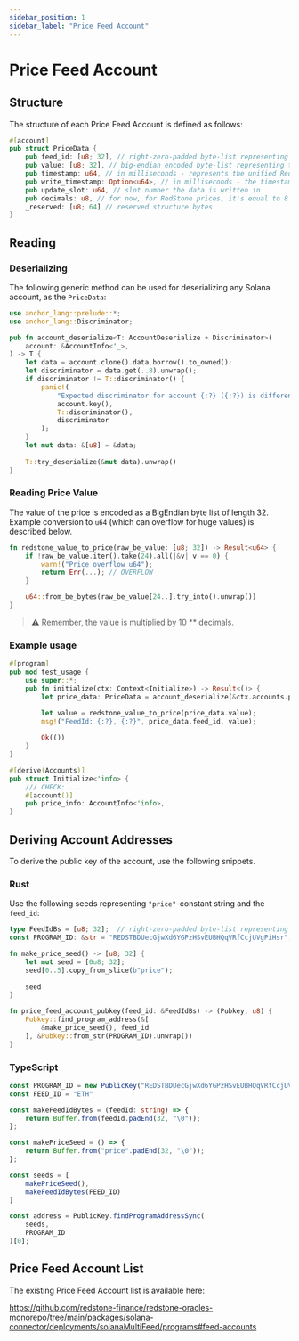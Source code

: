 ```yaml
---
sidebar_position: 1
sidebar_label: "Price Feed Account"
---
```


# Price Feed Account 

## Structure

The structure of each Price Feed Account is defined as follows:

```rust
#[account]
pub struct PriceData {
    pub feed_id: [u8; 32], // right-zero-padded byte-list representing the feed-id ascii bytes
    pub value: [u8; 32], // big-endian encoded byte-list representing the u256-value (multiplied by 10^decimals)
    pub timestamp: u64, // in milliseconds - represents the unified RedStone data timestamp
    pub write_timestamp: Option<u64>, // in milliseconds - the timestamp of the slot the data is written in
    pub update_slot: u64, // slot number the data is written in
    pub decimals: u8, // for now, for RedStone prices, it's equal to 8
    _reserved: [u8; 64] // reserved structure bytes
}
```

## Reading

### Deserializing

The following generic method can be used for deserializing any Solana account, as the `PriceData`:

```rust
use anchor_lang::prelude::*;
use anchor_lang::Discriminator;

pub fn account_deserialize<T: AccountDeserialize + Discriminator>(
    account: &AccountInfo<'_>,
) -> T {
    let data = account.clone().data.borrow().to_owned();
    let discriminator = data.get(..8).unwrap();
    if discriminator != T::discriminator() {
        panic!(
            "Expected discriminator for account {:?} ({:?}) is different from received {:?}",
            account.key(),
            T::discriminator(),
            discriminator
        );
    }
    let mut data: &[u8] = &data;
    
    T::try_deserialize(&mut data).unwrap()
}
```

### Reading Price Value

The value of the price is encoded as a BigEndian byte list of length 32.
Example conversion to `u64` (which can overflow for huge values) is described below. 


```rust
fn redstone_value_to_price(raw_be_value: [u8; 32]) -> Result<u64> {
    if !raw_be_value.iter().take(24).all(|&v| v == 0) {
        warn!("Price overflow u64");
        return Err(...); // OVERFLOW
    }

    u64::from_be_bytes(raw_be_value[24..].try_into().unwrap())
}
```

> ⚠️ Remember, the value is multiplied by 10 ** decimals.

### Example usage

```rust
#[program]
pub mod test_usage {
    use super::*;
    pub fn initialize(ctx: Context<Initialize>) -> Result<()> {
        let price_data: PriceData = account_deserialize(&ctx.accounts.price_info);

        let value = redstone_value_to_price(price_data.value);
        msg!("FeedId: {:?}, {:?}", price_data.feed_id, value);
        
        Ok(())
    }
}

#[derive(Accounts)]
pub struct Initialize<'info> {
    /// CHECK: ...
    #[account()]
    pub price_info: AccountInfo<'info>,
}
```

## Deriving Account Addresses

To derive the public key of the account, use the following snippets.

### Rust

Use the following seeds representing `"price"`-constant string and the `feed_id`:

```rust
type FeedIdBs = [u8; 32];  // right-zero-padded byte-list representing the feed-id ascii bytes
const PROGRAM_ID: &str = "REDSTBDUecGjwXd6YGPzHSvEUBHQqVRfCcjUVgPiHsr";

fn make_price_seed() -> [u8; 32] {
    let mut seed = [0u8; 32];
    seed[0..5].copy_from_slice(b"price");
    
    seed
}

fn price_feed_account_pubkey(feed_id: &FeedIdBs) -> (Pubkey, u8) {
    Pubkey::find_program_address(&[
        &make_price_seed(), feed_id
    ], &Pubkey::from_str(PROGRAM_ID).unwrap())
}
```

### TypeScript

```ts
const PROGRAM_ID = new PublicKey("REDSTBDUecGjwXd6YGPzHSvEUBHQqVRfCcjUVgPiHsr")
const FEED_ID = "ETH"

const makeFeedIdBytes = (feedId: string) => {
    return Buffer.from(feedId.padEnd(32, "\0"));
};

const makePriceSeed = () => {
    return Buffer.from("price".padEnd(32, "\0"));
};

const seeds = [
    makePriceSeed(),
    makeFeedIdBytes(FEED_ID)
]

const address = PublicKey.findProgramAddressSync(
    seeds,
    PROGRAM_ID
)[0];
```

## Price Feed Account List

The existing Price Feed Account list is available here:

https://github.com/redstone-finance/redstone-oracles-monorepo/tree/main/packages/solana-connector/deployments/solanaMultiFeed/programs#feed-accounts
